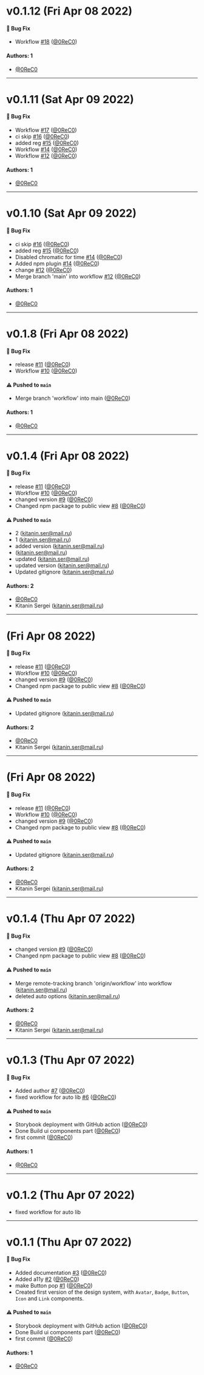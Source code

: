 # v0.1.12 (Fri Apr 08 2022)

#### 🐛 Bug Fix

- Workflow [#18](https://github.com/0ReC0/learnstorybook-design-system/pull/18) ([@0ReC0](https://github.com/0ReC0))

#### Authors: 1

- [@0ReC0](https://github.com/0ReC0)

---

# v0.1.11 (Sat Apr 09 2022)

#### 🐛 Bug Fix

- Workflow [#17](https://github.com/0ReC0/learnstorybook-design-system/pull/17) ([@0ReC0](https://github.com/0ReC0))
- ci skip [#16](https://github.com/0ReC0/learnstorybook-design-system/pull/16) ([@0ReC0](https://github.com/0ReC0))
- added reg [#15](https://github.com/0ReC0/learnstorybook-design-system/pull/15) ([@0ReC0](https://github.com/0ReC0))
- Workflow [#14](https://github.com/0ReC0/learnstorybook-design-system/pull/14) ([@0ReC0](https://github.com/0ReC0))
- Workflow [#12](https://github.com/0ReC0/learnstorybook-design-system/pull/12) ([@0ReC0](https://github.com/0ReC0))

#### Authors: 1

- [@0ReC0](https://github.com/0ReC0)

---

# v0.1.10 (Sat Apr 09 2022)

#### 🐛 Bug Fix

- ci skip [#16](https://github.com/0ReC0/learnstorybook-design-system/pull/16) ([@0ReC0](https://github.com/0ReC0))
- added reg [#15](https://github.com/0ReC0/learnstorybook-design-system/pull/15) ([@0ReC0](https://github.com/0ReC0))
- Disabled chromatic for time [#14](https://github.com/0ReC0/learnstorybook-design-system/pull/14) ([@0ReC0](https://github.com/0ReC0))
- Added npm plugin [#14](https://github.com/0ReC0/learnstorybook-design-system/pull/14) ([@0ReC0](https://github.com/0ReC0))
- change [#12](https://github.com/0ReC0/learnstorybook-design-system/pull/12) ([@0ReC0](https://github.com/0ReC0))
- Merge branch 'main' into workflow [#12](https://github.com/0ReC0/learnstorybook-design-system/pull/12) ([@0ReC0](https://github.com/0ReC0))

#### Authors: 1

- [@0ReC0](https://github.com/0ReC0)

---

# v0.1.8 (Fri Apr 08 2022)

#### 🐛 Bug Fix

- release [#11](https://github.com/0ReC0/learnstorybook-design-system/pull/11) ([@0ReC0](https://github.com/0ReC0))
- Workflow [#10](https://github.com/0ReC0/learnstorybook-design-system/pull/10) ([@0ReC0](https://github.com/0ReC0))

#### ⚠️ Pushed to `main`

- Merge branch 'workflow' into main ([@0ReC0](https://github.com/0ReC0))

#### Authors: 1

- [@0ReC0](https://github.com/0ReC0)

---

# v0.1.4 (Fri Apr 08 2022)

#### 🐛 Bug Fix

- release [#11](https://github.com/0ReC0/learnstorybook-design-system/pull/11) ([@0ReC0](https://github.com/0ReC0))
- Workflow [#10](https://github.com/0ReC0/learnstorybook-design-system/pull/10) ([@0ReC0](https://github.com/0ReC0))
- changed version [#9](https://github.com/0ReC0/learnstorybook-design-system/pull/9) ([@0ReC0](https://github.com/0ReC0))
- Changed npm package to public view [#8](https://github.com/0ReC0/learnstorybook-design-system/pull/8) ([@0ReC0](https://github.com/0ReC0))

#### ⚠️ Pushed to `main`

- 2 (kitanin.ser@mail.ru)
- 1 (kitanin.ser@mail.ru)
- added version (kitanin.ser@mail.ru)
-  (kitanin.ser@mail.ru)
- updated (kitanin.ser@mail.ru)
- updated version (kitanin.ser@mail.ru)
- Updated gitignore (kitanin.ser@mail.ru)

#### Authors: 2

- [@0ReC0](https://github.com/0ReC0)
- Kitanin Sergei (kitanin.ser@mail.ru)

---

# (Fri Apr 08 2022)

#### 🐛 Bug Fix

- release [#11](https://github.com/0ReC0/learnstorybook-design-system/pull/11) ([@0ReC0](https://github.com/0ReC0))
- Workflow [#10](https://github.com/0ReC0/learnstorybook-design-system/pull/10) ([@0ReC0](https://github.com/0ReC0))
- changed version [#9](https://github.com/0ReC0/learnstorybook-design-system/pull/9) ([@0ReC0](https://github.com/0ReC0))
- Changed npm package to public view [#8](https://github.com/0ReC0/learnstorybook-design-system/pull/8) ([@0ReC0](https://github.com/0ReC0))

#### ⚠️ Pushed to `main`

- Updated gitignore (kitanin.ser@mail.ru)

#### Authors: 2

- [@0ReC0](https://github.com/0ReC0)
- Kitanin Sergei (kitanin.ser@mail.ru)

---

# (Fri Apr 08 2022)

#### 🐛 Bug Fix

- release [#11](https://github.com/0ReC0/learnstorybook-design-system/pull/11) ([@0ReC0](https://github.com/0ReC0))
- Workflow [#10](https://github.com/0ReC0/learnstorybook-design-system/pull/10) ([@0ReC0](https://github.com/0ReC0))
- changed version [#9](https://github.com/0ReC0/learnstorybook-design-system/pull/9) ([@0ReC0](https://github.com/0ReC0))
- Changed npm package to public view [#8](https://github.com/0ReC0/learnstorybook-design-system/pull/8) ([@0ReC0](https://github.com/0ReC0))

#### ⚠️ Pushed to `main`

- Updated gitignore (kitanin.ser@mail.ru)

#### Authors: 2

- [@0ReC0](https://github.com/0ReC0)
- Kitanin Sergei (kitanin.ser@mail.ru)

---

# v0.1.4 (Thu Apr 07 2022)

#### 🐛 Bug Fix

- changed version [#9](https://github.com/0ReC0/learnstorybook-design-system/pull/9) ([@0ReC0](https://github.com/0ReC0))
- Changed npm package to public view [#8](https://github.com/0ReC0/learnstorybook-design-system/pull/8) ([@0ReC0](https://github.com/0ReC0))

#### ⚠️ Pushed to `main`

- Merge remote-tracking branch 'origin/workflow' into workflow (kitanin.ser@mail.ru)
- deleted auto options (kitanin.ser@mail.ru)

#### Authors: 2

- [@0ReC0](https://github.com/0ReC0)
- Kitanin Sergei (kitanin.ser@mail.ru)

---

# v0.1.3 (Thu Apr 07 2022)

#### 🐛 Bug Fix

- Added author [#7](https://github.com/0ReC0/learnstorybook-design-system/pull/7) ([@0ReC0](https://github.com/0ReC0))
- fixed workflow for auto lib [#6](https://github.com/0ReC0/learnstorybook-design-system/pull/6) ([@0ReC0](https://github.com/0ReC0))

#### ⚠️ Pushed to `main`

- Storybook deployment with GitHub action ([@0ReC0](https://github.com/0ReC0))
- Done Build ui components part ([@0ReC0](https://github.com/0ReC0))
- first commit ([@0ReC0](https://github.com/0ReC0))

#### Authors: 1

- [@0ReC0](https://github.com/0ReC0)

---

# v0.1.2 (Thu Apr 07 2022)

- fixed workflow for auto lib

---

# v0.1.1 (Thu Apr 07 2022)

#### 🐛 Bug Fix

- Added documentation [#3](https://github.com/0ReC0/learnstorybook-design-system/pull/3) ([@0ReC0](https://github.com/0ReC0))
- Added a11y [#2](https://github.com/0ReC0/learnstorybook-design-system/pull/2) ([@0ReC0](https://github.com/0ReC0))
- make Button pop [#1](https://github.com/0ReC0/learnstorybook-design-system/pull/1) ([@0ReC0](https://github.com/0ReC0))
- Created first version of the design system, with `Avatar`, `Badge`, `Button`, `Icon` and `Link` components.

#### ⚠️ Pushed to `main`

- Storybook deployment with GitHub action ([@0ReC0](https://github.com/0ReC0))
- Done Build ui components part ([@0ReC0](https://github.com/0ReC0))
- first commit ([@0ReC0](https://github.com/0ReC0))

#### Authors: 1

- [@0ReC0](https://github.com/0ReC0)
